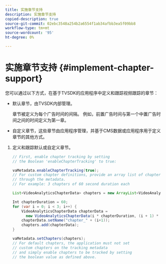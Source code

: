 ```yaml
---
title: 实施章节支持
description: 实施章节支持
copied-description: true
source-git-commit: 02ebc3548a254b2a6554f1ab34afbb3ea5f09bb8
workflow-type: tm+mt
source-wordcount: '95'
ht-degree: 0%

---
```


# 实施章节支持 {#implement-chapter-support}

您可以通过以下方式，在基于TVSDK的应用程序中定义和跟踪视频跟踪的章节：

* 默认章节，由TVSDK内部管理。

  章节被定义为每个广告时间的间隔。 例如，前置广告时间与第一个中置广告时间之间的时间定义为第一章。
* 自定义章节，这些章节由应用程序管理，并基于CMS数据或应用程序用于定义章节的其他方式。

1. 定义和跟踪默认或自定义章节。

   ```java
   // First, enable chapter tracking by setting  
   // the Boolean 'enableChapterTracking' to true: 
   
   vaMetadata.enableChapterTracking(true); 
   // For custom chapter definitions, provide an array list of chapters  
   // through the metadata. 
   // For example: 3 chapters of 60 second duration each 
   
   List<VideoAnalyticsChapterData> chapters = new ArrayList<VideoAnalyticsChapterData>(); 
   
   Int chapterDuration = 60; 
   for (var i = 0; i < 3; i++) { 
       VideoAnalyticsChapterData chapterData =  
         new VideoAnalyticsChapterData(i * chapterDuration, (i + 1) * chapterDuration);  
       chapterData.setName("chapter_" + (i+1)); 
       chapters.add(chapterData); 
   } 
   
   vaMetadata.setChapters(chapters); 
   // For default chapters, the application must not set  
   // custom chapters on the tracking metadata 
   // and simply enable chapters to be tracked by setting  
   // the boolean value as defined above.
   ```
